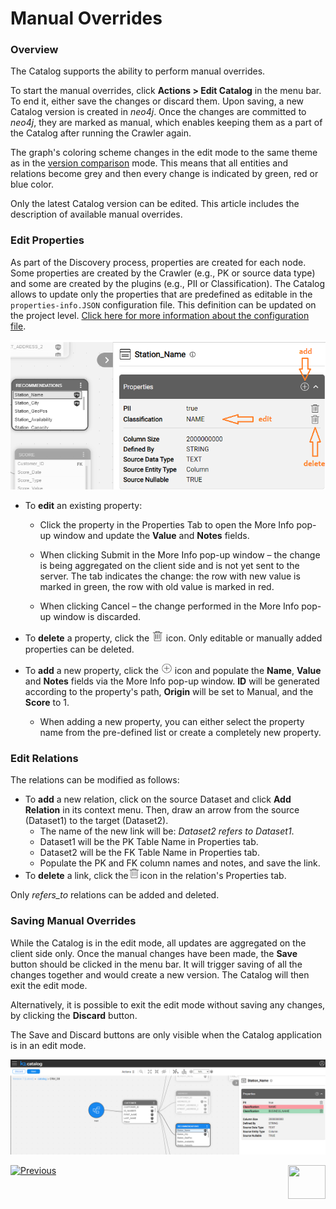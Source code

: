<web>

# Manual Overrides

### Overview

The Catalog supports the ability to perform manual overrides. 

To start the manual overrides, click **Actions > Edit Catalog** in the menu bar. To end it, either save the changes or discard them. Upon saving, a new Catalog version is created in *neo4j*. Once the changes are committed to *neo4j*, they are marked as manual, which enables keeping them as a part of the Catalog after running the Crawler again.

The graph's coloring scheme changes in the edit mode to the same theme as in the [version comparison](06_catalog_versioning.md) mode. This means that all entities and relations become grey and then every change is indicated by green, red or blue color.

Only the latest Catalog version can be edited. This article includes the description of available manual overrides.

### Edit Properties

As part of the Discovery process, properties are created for each node. Some properties are created by the Crawler (e.g., PK or source data type) and some are created by the plugins (e.g., PII or Classification). The Catalog allows to update only the properties that are predefined as editable in the ```properties-info.JSON``` configuration file. This definition can be updated on the project level. [Click here for more information about the configuration file](11_advanced_settings.md#catalog-application-configuration).

<img src="images/edit_prop_1.png" style="zoom:75%;" />

* To **edit** an existing property:

  * Click the property in the Properties Tab to open the More Info pop-up window and update the **Value** and **Notes** fields. 

  * When clicking Submit in the More Info pop-up window – the change is being aggregated on the client side and is not yet sent to the server. The tab indicates the change: the row with new value is marked in green, the row with old value is marked in red.

  * When clicking Cancel – the change performed in the More Info pop-up window is discarded.
* To **delete** a property, click the <img src="images/delete.png" alt="plus" style="zoom:75%;" /> icon. Only editable or manually added properties can be deleted.
* To **add** a new property, click the <img src="images/add.png" alt="plus" style="zoom:75%;" /> icon and populate the **Name**, **Value** and **Notes** fields via the More Info pop-up window. **ID** will be generated according to the property's path, **Origin** will be set to Manual, and the **Score** to 1.
  * When adding a new property, you can either select the property name from the pre-defined list or create a completely new property.


### Edit Relations

The relations can be modified as follows:

* To **add** a new relation, click on the source Dataset and click **Add Relation** in its context menu. Then, draw an arrow from the source (Dataset1) to the target (Dataset2).
  * The name of the new link will be: *Dataset2 refers to Dataset1*. 
  * Dataset1 will be the PK Table Name in Properties tab.
  * Dataset2 will be the FK Table Name in Properties tab.
  * Populate the PK and FK column names and notes, and save the link.
* To **delete** a link, click the<img src="images/delete.png" alt="plus" style="zoom:75%;" />icon in the relation's Properties tab.

Only *refers_to* relations can be added and deleted. 

### Saving Manual Overrides

While the Catalog is in the edit mode, all updates are aggregated on the client side only. Once the manual changes have been made, the **Save** button should be clicked in the menu bar. It will trigger saving of all the changes together and would create a new version. The Catalog will then exit the edit mode.

Alternatively, it is possible to exit the edit mode without saving any changes, by clicking the **Discard** button.

The Save and Discard buttons are only visible when the Catalog application is in an edit mode.

<img src="images/manual_override.png" style="zoom:75%;" />



[![Previous](/articles/images/Previous.png)](06_catalog_versioning.md)[<img align="right" width="60" height="54" src="/articles/images/Next.png">](08_search_catalog.md) 

</web>
